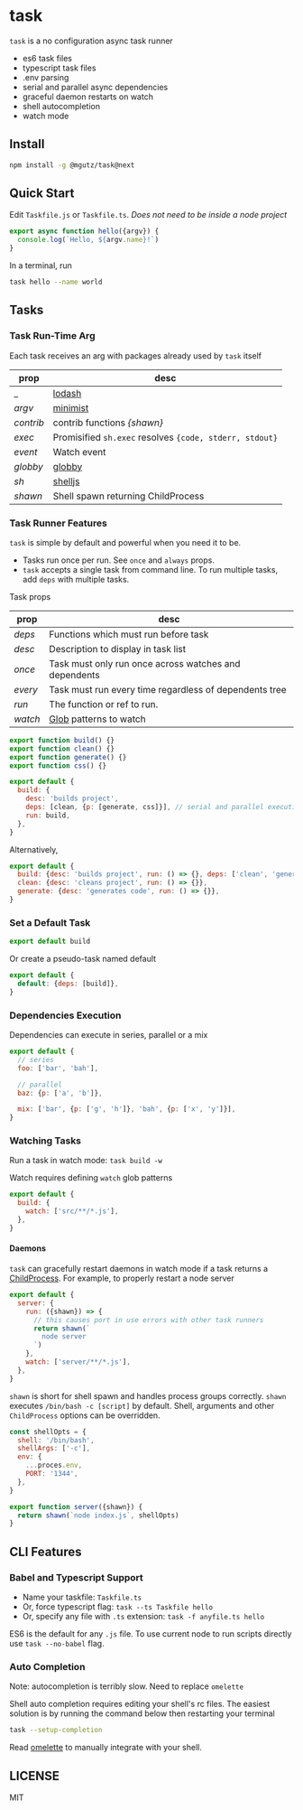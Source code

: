 # task

`task` is a no configuration async task runner

* es6 task files
* typescript task files
* .env parsing
* serial and parallel async dependencies
* graceful daemon restarts on watch
* shell autocompletion
* watch mode

## Install

```sh
npm install -g @mgutz/task@next
```

## Quick Start

Edit `Taskfile.js` or `Taskfile.ts`. _Does not need to be inside a node project_

```js
export async function hello({argv}) {
  console.log(`Hello, ${argv.name}!`)
}
```

In a terminal, run

```sh
task hello --name world
```

## Tasks

### Task Run-Time Arg

Each task receives an arg with packages already used by `task` itself

| prop      | desc                                                    |
| --------- | ------------------------------------------------------- |
| \_        | [lodash](https://lodash.com/docs)                       |
| _argv_    | [minimist](https://github.com/substack/minimist)        |
| _contrib_ | contrib functions _{shawn}_                             |
| _exec_    | Promisified `sh.exec` resolves `{code, stderr, stdout}` |
| _event_   | Watch event                                             |
| _globby_  | [globby](https://github.com/sindresorhus/globby)        |
| _sh_      | [shelljs](http://documentup.com/shelljs/shelljs)        |
| _shawn_   | Shell spawn returning ChildProcess                      |

### Task Runner Features

`task` is simple by default and powerful when you need it to be.

* Tasks run once per run. See `once` and `always` props.
* `task` accepts a single task from command line. To run multiple tasks, add `deps`
  with multiple tasks.

Task props

| prop     | desc                                                             |
| -------- | ---------------------------------------------------------------- |
| _deps_   | Functions which must run before task                             |
| _desc_   | Description to display in task list                              |
| _once_   | Task must only run once across watches and dependents            |
| _every_  | Task must run every time regardless of dependents tree           |
| _run_    | The function or ref to run.                                      |
| _watch_  | [Glob](https://github.com/micromatch/anymatch) patterns to watch |

```js
export function build() {}
export function clean() {}
export function generate() {}
export function css() {}

export default {
  build: {
    desc: 'builds project',
    deps: [clean, {p: [generate, css]}], // serial and parallel execution
    run: build,
  },
}
```

Alternatively,

```js
export default {
  build: {desc: 'builds project', run: () => {}, deps: ['clean', 'generate']},
  clean: {desc: 'cleans project', run: () => {}},
  generate: {desc: 'generates code', run: () => {}},
}
```

### Set a Default Task

```js
export default build
```

Or create a pseudo-task named default

```js
export default {
  default: {deps: [build]},
}
```

### Dependencies Execution

Dependencies can execute in series, parallel or a mix

```js
export default {
  // series
  foo: ['bar', 'bah'],

  // parallel
  baz: {p: ['a', 'b']},

  mix: ['bar', {p: ['g', 'h']}, 'bah', {p: ['x', 'y']}],
}
```

### Watching Tasks

Run a task in watch mode: `task build -w`

Watch requires defining `watch` glob patterns

```js
export default {
  build: {
    watch: ['src/**/*.js'],
  },
}
```

#### Daemons

`task` can gracefully restart daemons in watch mode if a task returns a
[ChildProcess](https://nodejs.org/api/child_process.html#child_process_class_childprocess).
For example, to properly restart a node server

```js
export default {
  server: {
    run: ({shawn}) => {
      // this causes port in use errors with other task runners
      return shawn(`
        node server
      `)
    },
    watch: ['server/**/*.js'],
  },
}
```

`shawn` is short for shell spawn and handles process groups correctly.
`shawn` executes `/bin/bash -c [script]` by default. Shell, arguments and other
`ChildProcess` options can be overridden.

```js
const shellOpts = {
  shell: '/bin/bash',
  shellArgs: ['-c'],
  env: {
    ...proces.env,
    PORT: '1344',
  },
}

export function server({shawn}) {
  return shawn(`node index.js`, shellOpts)
}
```

## CLI Features

### Babel and Typescript Support

* Name your taskfile: `Taskfile.ts`
* Or, force typescript flag: `task --ts Taskfile hello`
* Or, specify any file with `.ts` extension: `task -f anyfile.ts hello`

ES6 is the default for any `.js` file. To use current node to run scripts
directly use `task --no-babel` flag.

### Auto Completion

Note: autocompletion is terribly slow. Need to replace `omelette`

Shell auto completion requires editing your shell's rc files. The easiest
solution is by running the command below then restarting your terminal

```sh
task --setup-completion
```

Read [omelette](https://github.com/f/omelette#manual-install) to manually
integrate with your shell.

## LICENSE

MIT
